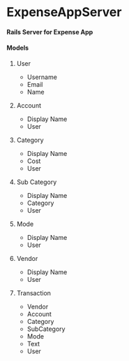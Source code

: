 ExpenseAppServer
================

#### Rails Server for Expense App

#### Models
1. User
	+ Username
	+ Email
	+ Name

	
1. Account
	+ Display Name
	+ User
	

1. Category
	+ Display Name
	+ Cost
	+ User
	
1. Sub Category
	+ Display Name
	+ Category
	+ User
	
1. Mode
	+ Display Name
	+ User

1. Vendor
	+ Display Name
	+ User

1. Transaction
	+ Vendor
	+ Account
	+ Category
	+ SubCategory
	+ Mode
	+ Text
	+ User

